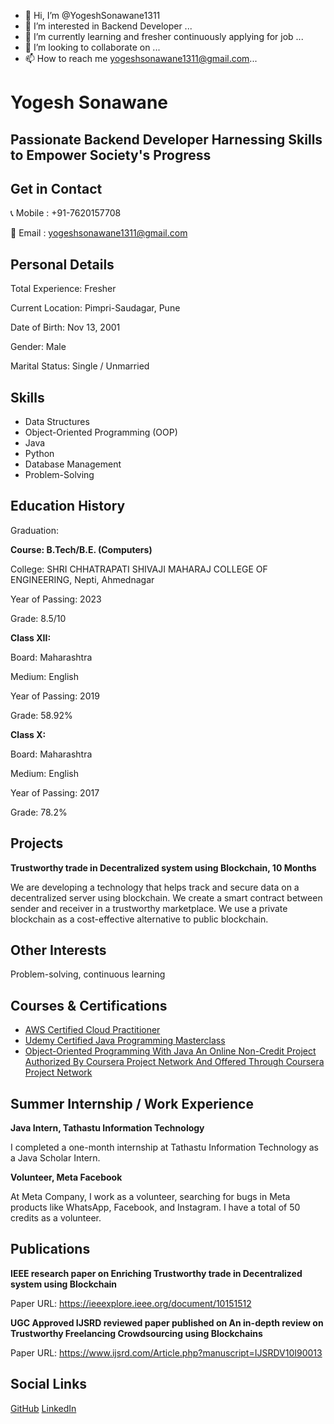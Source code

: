 - 👋 Hi, I’m @YogeshSonawane1311
- 👀 I’m interested in Backend Developer ...
- 🌱 I’m currently learning and fresher continuously applying for job ...
- 💞️ I’m looking to collaborate on ...
- 📫 How to reach me yogeshsonawane1311@gmail.com...

<!---
YogeshSonawane1311/YogeshSonawane1311 is a ✨ special ✨ repository because its `README.md` (this file) appears on your GitHub profile.
You can click the Preview link to take a look at your changes.
--->
<!DOCTYPE html>
<html>
<body>
  <h1>Yogesh Sonawane</h1>
  <h2>Passionate Backend Developer Harnessing Skills to Empower Society's Progress</h2>

  <div class="section contact-details">
    <h2>Get in Contact</h2>
    <p>📞 Mobile : +91-7620157708</p>
    <p>📧 Email  : <a href="mailto:yogeshsonawane1311@gmail.com">yogeshsonawane1311@gmail.com</a>
</p>
  </div>

  <div class="section">
    <h2>Personal Details</h2>
    <p>Total Experience: Fresher</p>
    <p>Current Location: Pimpri-Saudagar, Pune</p>
    <p>Date of Birth: Nov 13, 2001</p>
    <p>Gender: Male</p>
    <p>Marital Status: Single / Unmarried</p>
  </div>
<div class="section">
  <h2>Skills</h2>
  <ul>
    <li>Data Structures</li>
    <li>Object-Oriented Programming (OOP)</li>
    <li>Java</li>
    <li>Python</li>
    <li>Database Management</li>
    <li>Problem-Solving</li>
  </ul>
</div>
  <div class="section">
    <h2>Education History</h2>
    <p>Graduation:</p>
    <b>Course: B.Tech/B.E. (Computers)</b>
    <p>College: SHRI CHHATRAPATI SHIVAJI MAHARAJ COLLEGE OF ENGINEERING, Nepti, Ahmednagar</p>
    <p>Year of Passing: 2023</p>
    <p>Grade: 8.5/10</p>
    <b>Class XII:</b>
    <p>Board: Maharashtra</p>
    <p>Medium: English</p>
    <p>Year of Passing: 2019</p>
    <p>Grade: 58.92%</p>
    <b>Class X:</b>
    <p>Board: Maharashtra</p>
    <p>Medium: English</p>
    <p>Year of Passing: 2017</p>
    <p>Grade: 78.2%</p>
  </div>

  <div class="section">
    <h2>Projects</h2>
    <b>Trustworthy trade in Decentralized system using Blockchain, 10 Months</b>
    <p>We are developing a technology that helps track and secure data on a decentralized server using blockchain. We create a smart contract between sender and receiver in a trustworthy marketplace. We use a private blockchain as a cost-effective alternative to public blockchain.</p>
  </div>

  <div class="section">
    <h2>Other Interests</h2>
    <p>Problem-solving, continuous learning</p>
  </div>

  <div class="section">
    <h2>Courses & Certifications</h2>
    <ul>
      <li><a href="https://www.credly.com/badges/fa935868-f89c-4808-94a2-dff09642b014/linked_in_profile">AWS Certified Cloud Practitioner</a></li>
      <li><a href="https://www.udemy.com/certificate/UC-0d6d188e-5733-4dca-896f-a72f40b698f3/">Udemy Certified Java Programming Masterclass</a></li>
      <li><a href="https://coursera.org/verify/SQ4SUVMXC48V">Object-Oriented Programming With Java An Online Non-Credit Project Authorized By Coursera Project Network And Offered Through Coursera Project Network</a></li>
    </ul>

  </div>

  <div class="section">
    <h2>Summer Internship / Work Experience</h2>
    <b>Java Intern, Tathastu Information Technology</b>
    <p>I completed a one-month internship at Tathastu Information Technology as a Java Scholar Intern.</p>
    <b>Volunteer, Meta Facebook</b>
    <p>At Meta Company, I work as a volunteer, searching for bugs in Meta products like WhatsApp, Facebook, and Instagram. I have a total of 50 credits as a volunteer.</p>
  </div>

  <div class="section">
    <h2>Publications</h2>
    <b>IEEE research paper on Enriching Trustworthy trade in Decentralized system using Blockchain</b>
    <p>Paper URL: <a href="https://ieeexplore.ieee.org/document/10151512">https://ieeexplore.ieee.org/document/10151512</a></p>
    <b>UGC Approved IJSRD reviewed paper published on An in-depth review on Trustworthy Freelancing Crowdsourcing using Blockchains</b>
    <p>Paper URL: <a href="https://www.ijsrd.com/Article.php?manuscript=IJSRDV10I90013">https://www.ijsrd.com/Article.php?manuscript=IJSRDV10I90013</a></p>
  </div>

  <div class="section">
    <h2>Social Links</h2>
    <div class="social-links">
      <a href="https://github.com/YogeshSonawane1311">GitHub</a>
      <a href="https://www.linkedin.com/in/YogeshSonawane1311/">LinkedIn</a>
    </div>
  </div>
</body>
</html>





